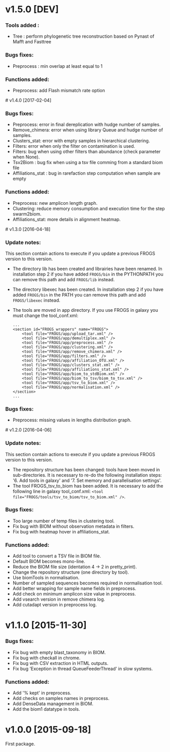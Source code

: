 # v1.5.0  [DEV]
### Tools added : 
  * Tree : perform phylogenetic tree reconstruction based on Pynast of Mafft and Fasttree

### Bugs fixes:
  * Preprocess : min overlap at least equal to 1

### Functions added:
  * Preprocess: add Flash mismatch rate option

# v1.4.0  [2017-02-04]
### Bugs fixes:
  * Preprocess: error in final dereplication with hudge number of samples.
  * Remove_chimera: error when using library Queue and hudge number of samples.
  * Clusters_stat: error with empty samples in hierarchical clustering.
  * Filters: error when only the filter on contamination is used.
  * Filters: bug when using other filters than abundance (check parameter when None).
  * Tsv2Biom : bug fix when using a tsv file comming from a standard biom file
  * Affiliations_stat : bug in rarefaction step computation when sample are empty

### Functions added:
  * Preprocess: new amplicon length graph.
  * Clustering: reduce memory consumption and execution time for the step swarm2biom.
  * Affiliations_stat: more details in alignment heatmap.


# v1.3.0  [2016-04-18]
### Update notes:
This section contain actions to execute if you update a previous FROGS version to this version.

  * The directory lib has been created and librairies have been renamed. In installation step 2 if you have added `FROGS/bin` in the PYTHONPATH you can remove this path and add `FROGS/lib` instead.
  * The directory libexec has been created. In installation step 2 if you have added `FROGS/bin` in the PATH you can remove this path and add `FROGS/libexec` instead.
  * The tools are moved in app directory. If you use FROGS in galaxy you must change the tool_conf.xml:

        ...
        <section id="FROGS_wrappers" name="FROGS">
            <tool file="FROGS/app/upload_tar.xml" />
            <tool file="FROGS/app/demultiplex.xml" />
            <tool file="FROGS/app/preprocess.xml" />
            <tool file="FROGS/app/clustering.xml" />
            <tool file="FROGS/app/remove_chimera.xml" />  
            <tool file="FROGS/app/filters.xml" />
            <tool file="FROGS/app/affiliation_OTU.xml" />
            <tool file="FROGS/app/clusters_stat.xml" />
            <tool file="FROGS/app/affiliations_stat.xml" />
            <tool file="FROGS/app/biom_to_stdBiom.xml" />
            <tool file="FROGS/app/biom_to_tsv/biom_to_tsv.xml" />
            <tool file="FROGS/app/tsv_to_biom.xml" />
            <tool file="FROGS/app/normalisation.xml" />
        </section>
        ...

### Bugs fixes:
  * Preprocess: missing values in lengths distribution graph.


# v1.2.0  [2016-04-06]
### Update notes:
This section contain actions to execute if you update a previous FROGS version to this version.

  * The repository structure has been changed: tools have been moved in sub-directories. It is necessary to re-do the following installation steps: '6. Add tools in galaxy' and '7. Set memory and parallelisation settings'.
  * The tool FROGS\_tsv\_to\_biom has been added. It is necessary to add the following line in galaxy tool_conf.xml: `<tool file="FROGS/tools/tsv_to_biom/tsv_to_biom.xml" />`.

### Bugs fixes:
  * Too large number of temp files in clustering tool.
  * Fix bug with BIOM without observation metadata in filters.
  * Fix bug with heatmap hover in affiliations_stat.

### Functions added:
  * Add tool to convert a TSV file in BIOM file.
  * Default BIOM becomes mono-line.
  * Reduce the BIOM file size (identation 4 -> 2 in pretty_print).
  * Change the repository structure (one directory by tool).
  * Use biomTools in normalisation.
  * Number of sampled sequences becomes required in normalisation tool.
  * Add better wrapping for sample name fields in preprocess.
  * Add check on minimum amplicon size value in preprocess.
  * Add vsearch version in remove chimera log.
  * Add cutadapt version in preprocess log.


# v1.1.0  [2015-11-30]
### Bugs fixes:
  * Fix bug with empty blast_taxonomy in BIOM.
  * Fix bug with checkall in chrome.
  * Fix bug with CSV extraction in HTML outputs.
  * Fix bug 'Exception in thread QueueFeederThread' in slow systems.

### Functions added:
  * Add '% kept' in preprocess.
  * Add checks on samples names in preprocess.
  * Add DenseData management in BIOM.
  * Add the biom1 datatype in tools.


# v1.0.0  [2015-09-18]
  First package.
